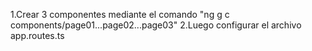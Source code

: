 1.Crear 3 componentes mediante el comando "ng g c components/page01...page02...page03"
2.Luego configurar el archivo app.routes.ts
